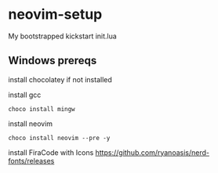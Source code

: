 # neovim-setup
My bootstrapped kickstart init.lua


## Windows prereqs
install chocolatey if not installed

install gcc
```
choco install mingw
```

install neovim
```
choco install neovim --pre -y
```

install FiraCode with Icons
https://github.com/ryanoasis/nerd-fonts/releases


